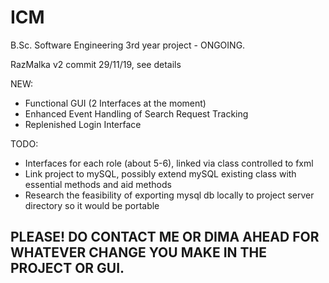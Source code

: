# ICM
B.Sc. Software Engineering 3rd year project - ONGOING.

RazMalka v2 commit 29/11/19, see details

NEW:

- Functional GUI (2 Interfaces at the moment)
- Enhanced Event Handling of Search Request Tracking
- Replenished Login Interface

TODO:
- Interfaces for each role (about 5-6), linked via class controlled to fxml
- Link project to mySQL, possibly extend mySQL existing class with essential methods and aid methods
- Research the feasibility of exporting mysql db locally to project server directory so it would be portable

## PLEASE! DO CONTACT ME OR DIMA AHEAD FOR WHATEVER CHANGE YOU MAKE IN THE PROJECT OR GUI.
